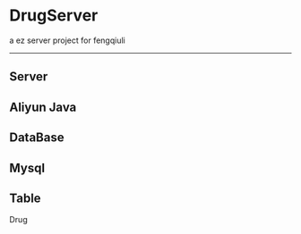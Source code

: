 # DrugServer
a ez server project for fengqiuli

---
## Server
Aliyun Java
---
## DataBase
Mysql 
---
## Table
Drug

